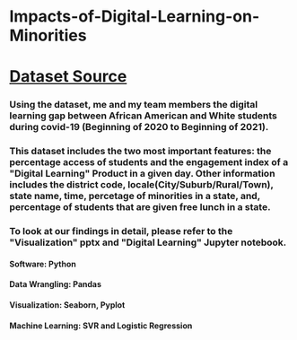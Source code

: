 # Impacts-of-Digital-Learning-on-Minorities

# <a href="https://www.kaggle.com/competitions/learnplatform-covid19-impact-on-digital-learning/overview">Dataset Source</a>

### Using the dataset, me and my team members the digital learning gap between African American and White students during covid-19 (Beginning of 2020 to Beginning of 2021). 
### This dataset includes the two most important features: the percentage access of students and the engagement index of a "Digital Learning" Product in a given day. Other information includes the district code, locale(City/Suburb/Rural/Town), state name, time, percetage of minorities in a state, and, percentage of students that are given free lunch in a state.

### To look at our findings in detail, please refer to the "Visualization" pptx and "Digital Learning" Jupyter notebook.

#### Software: Python
#### Data Wrangling: Pandas
#### Visualization: Seaborn, Pyplot
#### Machine Learning: SVR and Logistic Regression
